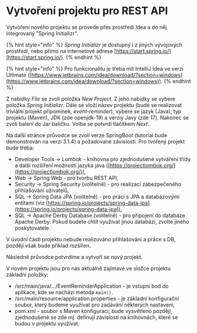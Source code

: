 # Vytvoření projektu pro REST API

Vytvoření nového projektu se provede přes prostředí Idea a do něj integrovaný "Spring Initializr".&#x20;

{% hint style="info" %}
_Spring Initializr_ je dostupný i z jiných vývojových prostředí, nebo přímo na internetové adrese [https://start.spring.io/](https://start.spring.io/).
{% endhint %}

{% hint style="info" %}
Pro funkcionalitu je třeba mít IntelliJ Idea ve verzi Ultimate ([https://www.jetbrains.com/idea/download/?section=windows](https://www.jetbrains.com/idea/download/?section=windows)).
{% endhint %}

Z nabídky _File_ se zvolí položka _New Project_. Z jeho nabídky se vybere položka _Spring Initializr_. Dále se vloží název projektu (bude se realizovat triviální projekt připomínek, _event-reminder_), vybere se jazyk (Java), typ projektu (Maven), JDK (zde openjdk-19) a verziy Javy (zde 17). Nakonec se zvolí balení do Jar balíčku. Volba se potvrdí tlačítkem _Next_.



Na další stránce průvodce se zvolí verze SpringBoot (tutorial bude demonstrován na verzi 3.1.4) a požadované závislosti. Pro tvořený projekt bude třeba:

* Developer Tools -> Lombok - knihovna pro zjednodušené vytváření třídy a další rozšíření možností jazyka java ([https://projectlombok.org/](https://projectlombok.org/)),
* Web -> Spring Web - pro tvorbu REST API,
* Security -> Spring Security (volitelně) - pro realizaci zabezpečeného přihlašování uživatelů,
* SQL -> Spring Data JPA (volitelně) - pro práci s JPA a databázovými entitami (viz [https://spring.io/projects/spring-data-jpa](https://spring.io/projects/spring-data-jpa)),
* SQL -> Apache Derby Database (volitelně) - pro připojení do databáze Apache Derby. Pokud budete chtít využívat jinou databázi, zvolte jiného poskytovatele.

V úvodní části projektu nebude realizováno přihlašování a práce s DB, později však bude příklad rozšířen.

Následně průvodce potvrdíme a vytvoří se nový projekt.

V novém projektu jsou pro nás aktuálně zajímavé ve složce projektu základní položky:

* /src/main/java/.../EventReminderApplication - je vstupní bod do aplikace, kde se nachází metoda `main()`.
* /src/main/resource/application.properties - je základní konfigurační soubor, který budeme využívat pro zadávání některých nastavení,
* pom.xml - soubor s Maven konfigurací; bude vysvětleno později, zjednodušeně se zde mj. definují závislosti na knihovnách, které se budou v projektu využívat.

